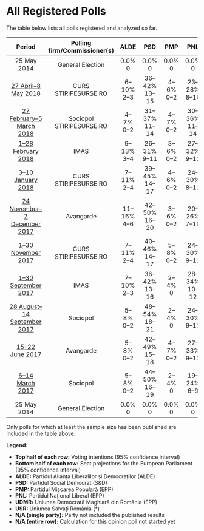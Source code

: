 # All Registered Polls

The table below lists all polls registered and analyzed so far.

| Period     | Polling firm/Commissioner(s) | ALDE | PSD | PMP | PNL | UDMR | USR |
|:----------:|:----------------------------:|:--:|:--:|:--:|:--:|:--:|:--:|
| 25 May 2014 | General Election | 0.0% <br> 0 | 0.0% <br> 0 | 0.0% <br> 0 | 0.0% <br> 0 | 0.0% <br> 0 | 0.0% <br> 0 |
| [27 April–8 May 2018](2018-05-08-CURS.html) | CURS <br> STIRIPESURSE.RO | 6–10% <br> 2–3 | 36–42% <br> 13–15 | 4–6% <br> 0–2 | 23–28% <br> 8–10 | 5–8% <br> 0–2 | 5–8% <br> 0–2 |
| [27 February–5 March 2018](2018-03-05-Sociopol.html) | Sociopol <br> STIRIPESURSE.RO | 4–7% <br> 0–2 | 31–37% <br> 11–14 | 4–7% <br> 0–2 | 30–36% <br> 11–14 | 5–8% <br> 0–2 | 10–14% <br> 3–5 |
| [1–28 February 2018](2018-02-28-IMAS.html) | IMAS | 9–13% <br> 3–4 | 26–31% <br> 9–11 | 3–6% <br> 0–2 | 27–32% <br> 9–12 | 5–8% <br> 0–2 | 9–13% <br> 3–4 |
| [3–10 January 2018](2018-01-10-CURS.html) | CURS <br> STIRIPESURSE.RO | 7–11% <br> 2–4 | 39–45% <br> 14–17 | 4–6% <br> 0–2 | 24–30% <br> 8–11 | 5–8% <br> 0–2 | 4–6% <br> 0–2 |
| [24 November–7 December 2017](2017-12-07-Avangarde.html) | Avangarde | 11–16% <br> 4–6 | 42–50% <br> 16–20 | 3–6% <br> 0–2 | 20–26% <br> 7–10 | 4–7% <br> 0–2 | 4–7% <br> 0–2 |
| [1–30 November 2017](2017-11-30-CURS.html) | CURS <br> STIRIPESURSE.RO | 7–11% <br> 2–4 | 40–46% <br> 14–17 | 5–8% <br> 0–2 | 24–30% <br> 9–11 | 5–8% <br> 0–2 | 4–6% <br> 0–2 |
| [1–30 September 2017](2017-09-30-IMAS.html) | IMAS | 7–10% <br> 2–3 | 36–42% <br> 13–16 | 2–4% <br> 0 | 28–34% <br> 10–12 | 4–7% <br> 0–2 | 5–9% <br> 2–3 |
| [28 August–14 September 2017](2017-09-14-Sociopol.html) | Sociopol | 5–8% <br> 0–2 | 48–54% <br> 18–21 | 2–4% <br> 0 | 24–30% <br> 9–11 | 3–5% <br> 0–2 | 6–9% <br> 2–3 |
| [15–22 June 2017](2017-06-22-Avangarde.html) | Avangarde | 5–8% <br> 0–2 | 42–49% <br> 15–18 | 4–7% <br> 0–2 | 27–33% <br> 9–12 | 2–4% <br> 0 | 7–11% <br> 2–4 |
| [6–14 March 2017](2017-03-14-Sociopol.html) | Sociopol | 5–8% <br> 0–2 | 44–50% <br> 16–19 | 2–4% <br> 0 | 19–24% <br> 6–9 | 4–6% <br> 0–2 | 10–14% <br> 3–5 |
| 25 May 2014 | General Election | 0.0% <br> 0 | 0.0% <br> 0 | 0.0% <br> 0 | 0.0% <br> 0 | 0.0% <br> 0 | 0.0% <br> 0 |

Only polls for which at least the sample size has been published are included in the table above.

**Legend:**
+ **Top half of each row:** Voting intentions (95% confidence interval)
+ **Bottom half of each row:** Seat projections for the European Parliament (95% confidence interval)
+ **ALDE:** Partidul Alianța Liberalilor și Democraților (ALDE)
+ **PSD:** Partidul Social Democrat (S&D)
+ **PMP:** Partidul Mișcarea Populară (EPP)
+ **PNL:** Partidul Național Liberal (EPP)
+ **UDMR:** Uniunea Democrată Maghiară din România (EPP)
+ **USR:** Uniunea Salvați România (*)
+ **N/A (single party):** Party not included the published results
+ **N/A (entire row):** Calculation for this opinion poll not started yet

